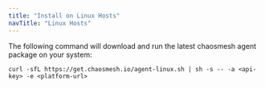 ```yaml
---
title: "Install on Linux Hosts"
navTitle: "Linux Hosts"
---
```


The following command will download and run the latest chaosmesh agent package on your system:

```shell
curl -sfL https://get.chaosmesh.io/agent-linux.sh | sh -s -- -a <api-key> -e <platform-url>
```
